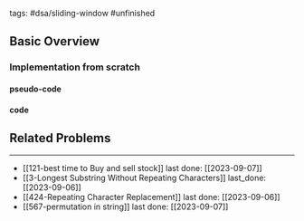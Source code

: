 tags: #dsa/sliding-window #unfinished 
## Basic Overview

### Implementation from scratch
#### pseudo-code

#### code

## Related Problems
---
- [[121-best time to Buy and sell stock]] last done: [[2023-09-07]]
- [[3-Longest Substring Without Repeating Characters]] last_done: [[2023-09-06]]
- [[424-Repeating Character Replacement]] last done: [[2023-09-06]]
- [[567-permutation in string]] last done: [[2023-09-07]]